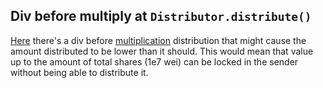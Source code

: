 ## Div before multiply at `Distributor.distribute()`
[Here](https://github.com/reserve-protocol/protocol/blob/df7ecadc2bae74244ace5e8b39e94bc992903158/contracts/p1/Distributor.sol#L99) there's a div before [multiplication](https://github.com/reserve-protocol/protocol/blob/df7ecadc2bae74244ace5e8b39e94bc992903158/contracts/p1/Distributor.sol#L115) distribution that might cause the amount distributed to be lower than it should.
This would mean that value up to the amount of total shares (1e7 wei) can be locked in the sender without being able to distribute it.
